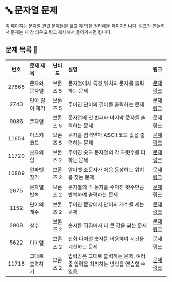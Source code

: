 # 🔤 문자열 문제 

이 페이지는 문자열 관련 문제들을 풀고 제 답을 정리해둔 페이지입니다.
링크가 안눌려서 문제는 새 창 띄우고 링크 복사해서 들어가시면 됩니다.

##  문제 목록 📝

| 번호  | 문제 제목                  | 난이도    | 설명 | 링크                            |
|:-----:|:---------------------------|:---------:|:--------------------------------|:-----------------------------|
| 27866 | 문자와 문자열              | 브론즈 5  |문자열에서 특정 위치의 문자를 출력하는 문제| [문제 링크](https://www.acmicpc.net/problem/27866) |
| 2743  | 단어 길이 재기             | 브론즈 5  |주어진 단어의 길이를 출력하는 문제| [문제 링크](https://www.acmicpc.net/problem/2743) |
| 9086  | 문자열                     | 브론즈 5  |문자열의 첫 번째와 마지막 문자를 출력하는 문제| [문제 링크](https://www.acmicpc.net/problem/9086) |
| 11654 | 아스키 코드                | 브론즈 5  |문자를 입력받아 ASCII 코드 값을 출력하는 문제| [문제 링크](https://www.acmicpc.net/problem/11654) |
| 11720 | 숫자의 합                  | 브론즈 2  |주어진 숫자 문자열의 각 자릿수를 더하는 문제| [문제 링크](https://www.acmicpc.net/problem/11720) |
| 10809 | 알파벳 찾기                | 브론즈 2  |알파벳 소문자가 처음 등장하는 위치를 찾는 문제| [문제 링크](https://www.acmicpc.net/problem/10809) |
| 2675  | 문자열 반복                | 브론즈 2  |문자열의 각 문자를 주어진 횟수만큼 반복하여 출력하는 문제| [문제 링크](https://www.acmicpc.net/problem/2675) |
| 1152  | 단어의 개수                | 브론즈 2  |주어진 문장에서 단어의 개수를 세는 문제| [문제 링크](https://www.acmicpc.net/problem/1152) |
| 2908  | 상수                       | 브론즈 2  |숫자를 뒤집어서 더 큰 값을 찾는 문제| [문제 링크](https://www.acmicpc.net/problem/2908) |
| 5622  | 다이얼                     | 브론즈 2  |전화 다이얼 숫자를 이용하여 시간을 계산하는 문제| [문제 링크](https://www.acmicpc.net/problem/5622) |
| 11718 | 그대로 출력하기            | 브론즈 2  |입력받은 그대로 출력하는 문제. 여러 줄 입력을 처리하는 방법을 연습할 수 있음.| [문제 링크](https://www.acmicpc.net/problem/11718) |
